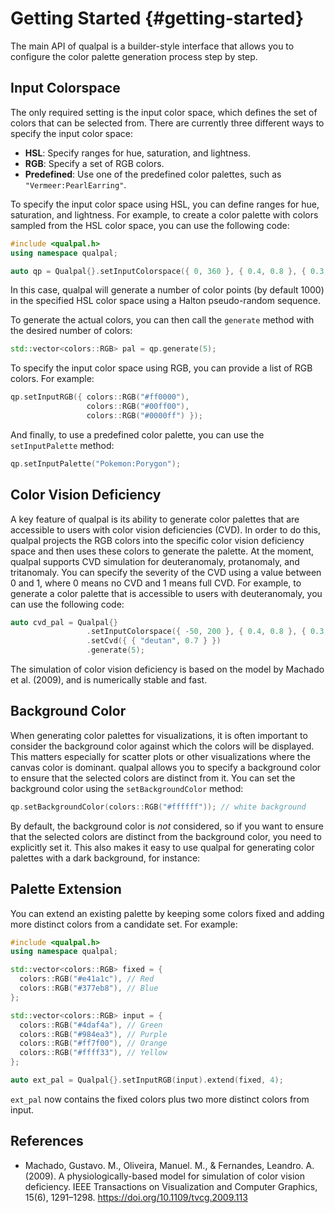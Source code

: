 # Getting Started {#getting-started}

The main API of qualpal is a builder-style interface that allows you to
configure the color palette generation process step by step.

## Input Colorspace

The only required setting is the input color space, which defines the
set of colors that can be selected from. There are currently
three different ways to specify the input color space:

- **HSL**: Specify ranges for hue, saturation, and lightness.
- **RGB**: Specify a set of RGB colors.
- **Predefined**: Use one of the predefined color palettes, such as
  `"Vermeer:PearlEarring"`.

To specify the input color space using HSL, you can define ranges for
hue, saturation, and lightness. For example, to create a color palette
with colors sampled from the HSL color space, you can use the following code:

```cpp
#include <qualpal.h>
using namespace qualpal;

auto qp = Qualpal{}.setInputColorspace({ 0, 360 }, { 0.4, 0.8 }, { 0.3, 0.7 });
```

In this case, qualpal will generate a number of color points (by default 1000)
in the specified HSL color space using a Halton pseudo-random sequence.

To generate the actual colors, you can then call the `generate` method
with the desired number of colors:

```cpp
std::vector<colors::RGB> pal = qp.generate(5);
```

To specify the input color space using RGB, you can provide a list of RGB colors. For example:

```cpp
qp.setInputRGB({ colors::RGB("#ff0000"),
                 colors::RGB("#00ff00"),
                 colors::RGB("#0000ff") });
```

And finally, to use a predefined color palette, you can
use the `setInputPalette` method:

```cpp
qp.setInputPalette("Pokemon:Porygon");
```

## Color Vision Deficiency

A key feature of qualpal is its ability to generate color palettes
that are accessible to users with color vision deficiencies (CVD).
In order to do this, qualpal projects the RGB colors into the
specific color vision deficiency space and then uses
these colors to generate the palette. At the moment,
qualpal supports CVD simulation for deuteranomaly, protanomaly,
and tritanomaly. You can specify the severity of the CVD
using a value between 0 and 1, where 0 means no CVD and 1 means
full CVD. For example, to generate a color palette
that is accessible to users with deuteranomaly, you can use the following code:

```cpp
auto cvd_pal = Qualpal{}
                 .setInputColorspace({ -50, 200 }, { 0.4, 0.8 }, { 0.3, 0.7 })
                 .setCvd({ { "deutan", 0.7 } })
                 .generate(5);
```

The simulation of color vision deficiency is based on the model
by Machado et al. (2009), and is numerically stable and fast.

## Background Color

When generating color palettes for visualizations, it is often important
to consider the background color against which the colors will be displayed.
This matters especially for scatter plots or other visualizations where
the canvas color is dominant. qualpal allows you to specify a background color
to ensure that the selected colors are distinct from it. You can set the background
color using the `setBackgroundColor` method:

```cpp
qp.setBackgroundColor(colors::RGB("#ffffff")); // white background
```

By default, the background color is _not_ considered, so if you want to
ensure that the selected colors are distinct from the background color,
you need to explicitly set it. This also makes it easy to use qualpal
for generating color palettes with a dark background, for instance:

## Palette Extension

You can extend an existing palette by keeping some colors fixed and adding more
distinct colors from a candidate set. For example:

```cpp
#include <qualpal.h>
using namespace qualpal;

std::vector<colors::RGB> fixed = {
  colors::RGB("#e41a1c"), // Red
  colors::RGB("#377eb8"), // Blue
};

std::vector<colors::RGB> input = {
  colors::RGB("#4daf4a"), // Green
  colors::RGB("#984ea3"), // Purple
  colors::RGB("#ff7f00"), // Orange
  colors::RGB("#ffff33"), // Yellow
};

auto ext_pal = Qualpal{}.setInputRGB(input).extend(fixed, 4);
```

`ext_pal` now contains the fixed colors plus two more distinct colors from
input.

## References

- Machado, Gustavo. M., Oliveira, Manuel. M., & Fernandes, Leandro. A. (2009).
  A physiologically-based model for simulation of color vision deficiency.
  IEEE Transactions on Visualization and Computer Graphics, 15(6), 1291–1298.
  <https://doi.org/10.1109/tvcg.2009.113>

